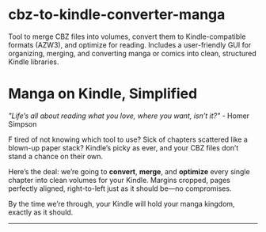 # cbz-to-kindle-converter-manga
Tool to merge CBZ files into volumes, convert them to Kindle-compatible formats (AZW3), and optimize for reading. Includes a user-friendly GUI for organizing, merging, and converting manga or comics into clean, structured Kindle libraries.

# Manga on Kindle, Simplified  

*"Life’s all about reading what you love, where you want, isn’t it?"*  - Homer Simpson

F tired of not knowing which tool to use? Sick of chapters scattered like a blown-up paper stack? Kindle’s picky as ever, and your CBZ files don’t stand a chance on their own.  

Here’s the deal: we’re going to **convert**, **merge**, and **optimize** every single chapter into clean volumes for your Kindle. Margins cropped, pages perfectly aligned, right-to-left just as it should be—no compromises.  

By the time we’re through, your Kindle will hold your manga kingdom, exactly as it should.  

---

